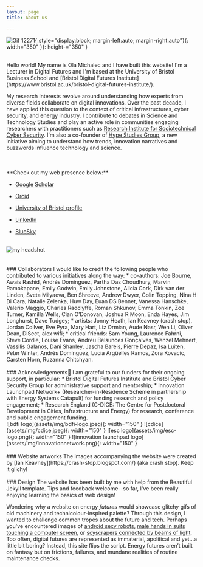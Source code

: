 ```yaml
---
layout: page
title: About us

---
```



![Gif 12271](assets/img/12271.gif){:style="display:block; margin-left:auto; margin-right:auto"}{: width="350" }{: height-="350" }




<br />
Hello world! My name is Ola Michalec and I have built this website! I'm a Lecturer in Digital Futures and I'm based at the University of Bristol Business School and [Bristol Digital Futures Institute](https://www.bristol.ac.uk/bristol-digital-futures-institute/).

My research interests revolve around understanding how experts from diverse fields collaborate on digital innovations. Over the past decade, I have applied this question to the context of critical infrastructures, cyber security, and energy industry. I contribute to debates in Science and Technology Studies and play an active role in communities engaging researchers with practitioners such as [Research Institute for Sociotechnical Cyber Security](https://riscs.org.uk/). I'm also a co-founder of [Hype Studies Group](https://hypestudies.org/), a new initiative aiming to understand how trends, innovation narratives and buzzwords influence technology and science.


<br />
<br />
**Check out my web presence below:**

* [Google Scholar](https://scholar.google.com/citations?user=abDmargAAAAJ&hl=en&oi=ao)

* [Orcid](https://orcid.org/0000-0003-3807-0197)

* [University of Bristol profile](https://www.bristol.ac.uk/people/person/Ola-Michalec-71ecc9a4-46cc-44f7-b382-ab767d7dc1c5/)

* [LinkedIn](https://www.linkedin.com/in/dr-ola-michalec-95b036a2/)

* [BlueSky](https://bsky.app/profile/olamichalec.bsky.social)


<br>

<div class="image-hover-container" style="width: auto; margin: 0 auto; position: relative;">
  <img src="{{ 'assets/img/ola-headshot.jpg' | relative_url }}" alt="my headshot" style="width: auto; display: block;">
  <div class="hover-caption" style="
    display: none;
    position: absolute;
    bottom: 0;
    left: 0;
    right: 0;
    background: rgba(0, 0, 0, 0.7);
    color: white;
    text-align: center;
    padding: 8px;
    font-size: 12px;
    z-index: 10;
  ">
    this is me (Human) Interfacing a Machine at Bristol Cyber Security Group lab
  </div>
</div>

<style>
.image-hover-container:hover .hover-caption {
  display: block;
}
</style>

<br />
<br />
### Collaborators
I would like to credit the following people who contributed to various initiatives along the way:
* co-authors: Joe Bourne, Awais Rashid, Andrés Domínguez, Partha Das Choudhury, Marvin Ramokapane, Emily Godwin, Emily Johnstone, Alicia Cork, Dirk van der Linden, Sveta Milyaeva, Ben Shreeve, Andrew Dwyer, Colin Topping, Nina H Di Cara, Natalie Zelenka, Huw Day, Euan DS Bennet, Vanessa Hanschke, Valerio Maggio, Charles Radclyffe, Roman Shkunov, Emma Tonkin, Zoë Turner, Kamilla Wells, Cian O’Donovan, Joshua R Moon, Enda Hayes, Jim Longhurst, Dave Tudgey;
* artists: Jonny Heath, Ian Keavney (crash stop), Jordan Collver, Eve Pyra, Mary Hart, Liz Ormian, Aude Nasr, Wen Li, Oliver Dean, DiSect, alex wifi;
* critical friends: Sam Young, Laurence Fahrni, Steve Cordle, Louise Evans, Andreu Belsunces Gonçalves, Wenzel Mehnert, Vassilis Galanos, Dani Shanley, Jascha Bareis, Pierre Depaz, Isa Luiten, Peter Winter, Andrés Domínguez, Lucía Argüelles Ramos, Zora Kovacic, Carsten Horn, Ruzanna Chitchyan.


<br />
<br />
### Acknowledgements
I am grateful to our funders for their ongoing support, in particular:
* Bristol Digital Futures Institute and Bristol Cyber Security Group for administrative support and mentorship;
* Innovation Launchpad Network+ (Researcher-in-Residence Scheme in partnership with Energy Systems Catapult) for funding research and policy engagement;
* Research England (C-DICE: The Centre for Postdoctoral Development in Cities, Infrastructure and Energy) for research, conference and public engagement funding.


<br />
![bdfi logo](assets/img/bdfi-logo.jpeg){: width="150" }
![cdice](assets/img/cdice.jpeg){: width="150" }
![esc logo](assets/img/esc-logo.png){: width="150" }
![innovation launchpad logo](assets/img/innovationnetwork.png){: width="150" }


<br />
<br />
### Website artworks
The images accompanying the website were created by [Ian Keavney](https://crash-stop.blogspot.com/) (aka crash stop). Keep it glichy!


<br />
<br />
### Design
The website has been built by me with help from the Beautiful Jekyll template. Tips and feedback welcome--so far, I've been really enjoying learning the basics of web design! 

Wondering why a website on energy *futures* would showcase glitchy gifs of old machinery and technicolour-inspired palette? Through this design, I wanted to challenge common tropes about the future and tech. Perhaps you've encountered images of [android sexy robots](https://tse2.mm.bing.net/th?id=OIP.e10CQ3hCStIuCpxHCp1TtAHaHa&pid=Api), [male hands in suits touching a computer screen](https://dailytimes.com.pk/assets/uploads/2021/09/17/IA.png), or [scyscrapers connected by beams of light](https://tse4.mm.bing.net/th/id/OIP.zfGQm6Ki3IcUBsVluCtR0AHaE8?pid=Api). Too often, digital futures are represented as immaterial, apolitical and yet...a little bit boring? Instead, this site flips the script. Energy futures aren’t built on fantasy but on frictions, failures, and mundane realities of routine maintenance checks.

<script>
  document.querySelector('.image-hover-container').addEventListener('mouseover', () => {
    document.querySelector('.hover-caption').style.display = 'block';
  });
</script>

